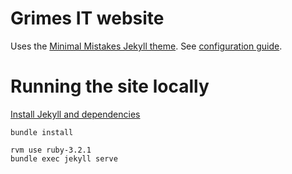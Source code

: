 # Grimes IT website

Uses the [Minimal Mistakes Jekyll theme](https://github.com/mmistakes/minimal-mistakes). See [configuration guide](https://mmistakes.github.io/minimal-mistakes/docs/configuration/).

# Running the site locally

[Install Jekyll and dependencies](https://docs.github.com/en/pages/setting-up-a-github-pages-site-with-jekyll/testing-your-github-pages-site-locally-with-jekyll)

```
bundle install
```

```
rvm use ruby-3.2.1
bundle exec jekyll serve
```